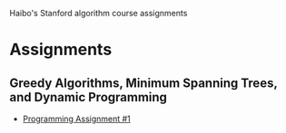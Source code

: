 Haibo's Stanford algorithm course assignments

# Assignments

## Greedy Algorithms, Minimum Spanning Trees, and Dynamic Programming
* [Programming Assignment #1]()